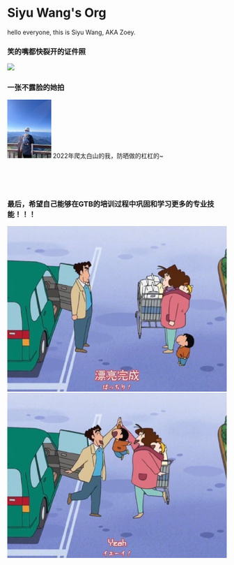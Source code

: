 # Siyu Wang's Org

hello everyone, this is Siyu Wang, AKA Zoey.


### 笑的嘴都快裂开的证件照
<img src="../assets/IMG_1_1.PNG" width="20%">

### 一张不露脸的她拍
<img src="../assets/生活照.JPG" width="20%">
2022年爬太白山的我，防晒做的杠杠的~<br>

<br><br><br>
### 最后，希望自己能够在GTB的培训过程中巩固和学习更多的专业技能！！！
![pic1](../assets/complete.JPG)
![pic2](../assets/yeah.JPG)

